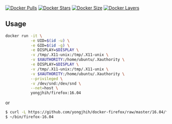 [![Docker Pulls](https://img.shields.io/docker/pulls/yongjhih/firefox.svg)](https://hub.docker.com/r/yongjhih/firefox/)
[![Docker Stars](https://img.shields.io/docker/stars/yongjhih/firefox.svg)](https://hub.docker.com/r/yongjhih/firefox/)
[![Docker Size](https://img.shields.io/imagelayers/image-size/yongjhih/firefox/16.04.svg)](https://imagelayers.io/?images=yongjhih/firefox:16.04)
[![Docker Layers](https://img.shields.io/imagelayers/layers/yongjhih/firefox/16.04.svg)](https://imagelayers.io/?images=yongjhih/firefox:16.04)

## Usage

```sh
docker run -it \
           -e UID=$(id -u) \
           -e GID=$(id -g) \
           -e DISPLAY=$DISPLAY \
           -v /tmp/.X11-unix:/tmp/.X11-unix \
           -v $XAUTHORITY:/home/ubuntu/.Xauthority \
           -e DISPLAY=$DISPLAY \
           -v /tmp/.X11-unix:/tmp/.X11-unix \
           -v $XAUTHORITY:/home/ubuntu/.Xauthority \
           --privileged \
           -v /dev/snd:/dev/snd \
           --net=host \
           yongjhih/firefox:16.04
```

or

```sh
$ curl -L https://github.com/yongjhih/docker-firefox/raw/master/16.04/firefox > ~/bin/firefox && chmod a+x ~/bin/firefox-16.04
$ ~/bin/firefox-16.04
```
